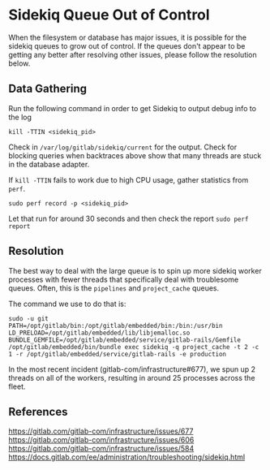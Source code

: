 # Sidekiq Queue Out of Control

When the filesystem or database has major issues, it is possible
for the sidekiq queues to grow out of control. If the queues don't appear
to be getting any better after resolving other issues, please follow
the resolution below.

## Data Gathering

Run the following command in order to get Sidekiq to output debug info to the log

```
kill -TTIN <sidekiq_pid>
```

Check in `/var/log/gitlab/sidekiq/current` for the output. Check for blocking 
queries when backtraces above show that many threads are stuck in the database adapter.

If `kill -TTIN` fails to work due to high CPU usage, gather statistics from `perf`. 

```
sudo perf record -p <sidekiq_pid>
```

Let that run for around 30 seconds and then check the report `sudo perf report`

## Resolution

The best way to deal with the large queue is to spin up more sidekiq worker processes 
with fewer threads that specifically deal with troublesome queues. Often, this is the 
`pipelines` and `project_cache` queues.

The command we use to do that is:

```
sudo -u git PATH=/opt/gitlab/bin:/opt/gitlab/embedded/bin:/bin:/usr/bin LD_PRELOAD=/opt/gitlab/embedded/lib/libjemalloc.so BUNDLE_GEMFILE=/opt/gitlab/embedded/service/gitlab-rails/Gemfile /opt/gitlab/embedded/bin/bundle exec sidekiq -q project_cache -t 2 -c 1 -r /opt/gitlab/embedded/service/gitlab-rails -e production
```

In the most recent incident (gitlab-com/infrastructure#677), we spun up 2 threads on all
of the workers, resulting in around 25 processes across the fleet.

## References

https://gitlab.com/gitlab-com/infrastructure/issues/677
https://gitlab.com/gitlab-com/infrastructure/issues/606
https://gitlab.com/gitlab-com/infrastructure/issues/584
https://docs.gitlab.com/ee/administration/troubleshooting/sidekiq.html
